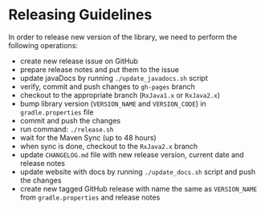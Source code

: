 Releasing Guidelines
====================

In order to release new version of the library, we need to perform the following operations:
- create new release issue on GitHub
- prepare release notes and put them to the issue
- update javaDocs by running `./update_javadocs.sh` script
- verify, commit and push changes to `gh-pages` branch
- checkout to the appropriate branch (`RxJava1.x` or `RxJava2.x`)
- bump library version (`VERSION_NAME` and `VERSION_CODE`) in `gradle.properties` file
- commit and push the changes
- run command: `./release.sh`
- wait for the Maven Sync (up to 48 hours)
- when sync is done, checkout to the `RxJava2.x` branch
- update `CHANGELOG.md` file with new release version, current date and release notes
- update website with docs by running `./update_docs.sh` script and push the changes
- create new tagged GitHub release with name the same as `VERSION_NAME` from `gradle.properties` and release notes
